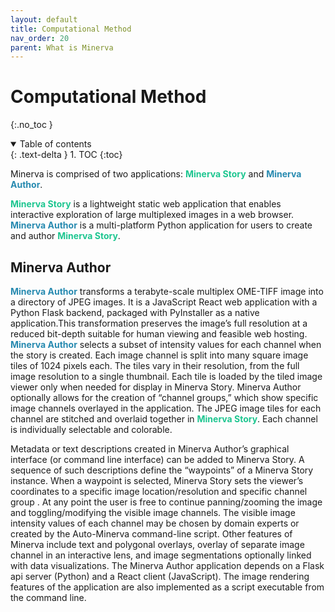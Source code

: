 ```yaml
---
layout: default
title: Computational Method
nav_order: 20
parent: What is Minerva
---
```

# Computational Method
{:.no_toc }

<details open markdown="block">
  <summary>
    Table of contents
  </summary>
  {: .text-delta }
  1. TOC
{:toc}
</details>

Minerva is comprised of two applications: <span style="color: #1DC690;">**Minerva Story**</span> and <span style="color: #278AB0;">**Minerva Author**</span>. 

<span style="color: #1DC690;">**Minerva Story**</span> is a lightweight static web application that enables interactive exploration of large multiplexed images in a web browser. <span style="color: #278AB0;">**Minerva Author**</span> is a multi-platform Python application for users to create and author <span style="color: #1DC690;">**Minerva Story**</span>.

## Minerva Author
<span style="color: #278AB0;">**Minerva Author**</span> transforms a terabyte-scale multiplex OME-TIFF image into a directory of JPEG images. It is a JavaScript React web application with a Python Flask backend, packaged with PyInstaller as a native application.This transformation preserves the image’s full resolution at a reduced bit-depth suitable for human viewing and feasible web hosting. <span style="color: #278AB0;">**Minerva Author**</span> selects a subset of intensity values for each channel when the story is created. Each image channel is split into many square image tiles of 1024 pixels each. The tiles vary in their resolution, from the full image resolution to a single thumbnail. Each tile is loaded by the tiled image viewer only when needed for display in Minerva Story. Minerva Author optionally allows for the creation of “channel groups,” which show specific image channels overlayed in the application. The JPEG image tiles for each channel are stitched and overlaid together in <span style="color: #1DC690;">**Minerva Story**</span>. Each channel is individually selectable and colorable.

Metadata or text descriptions created in Minerva Author’s graphical interface (or command line interface) can be added to Minerva Story. A sequence of such descriptions define the “waypoints” of a Minerva Story instance. When a waypoint is selected, Minerva Story sets the viewer’s coordinates to a specific image location/resolution and specific channel group . At any point the user is free to continue panning/zooming the image and toggling/modifying the visible image channels. The visible image intensity values of each channel may be chosen by domain experts or created by the Auto-Minerva command-line script. Other features of Minerva include text and polygonal overlays, overlay of separate image channel in an interactive lens, and image segmentations optionally linked with data visualizations. The Minerva Author application depends on a Flask api server (Python) and a React client (JavaScript). The image rendering features of the application are also implemented as a script executable from the command line.